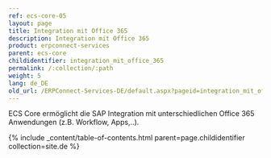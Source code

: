 ```yaml
---
ref: ecs-core-05
layout: page
title: Integration mit Office 365
description: Integration mit Office 365
product: erpconnect-services
parent: ecs-core
childidentifier: integration_mit_office_365
permalink: /:collection/:path
weight: 5
lang: de_DE
old_url: /ERPConnect-Services-DE/default.aspx?pageid=integration_mit_office_365
---
```


ECS Core ermöglicht die SAP Integration mit unterschiedlichen Office 365 Anwendungen (z.B. Workflow, Apps,..).

{% include _content/table-of-contents.html parent=page.childidentifier collection=site.de %}